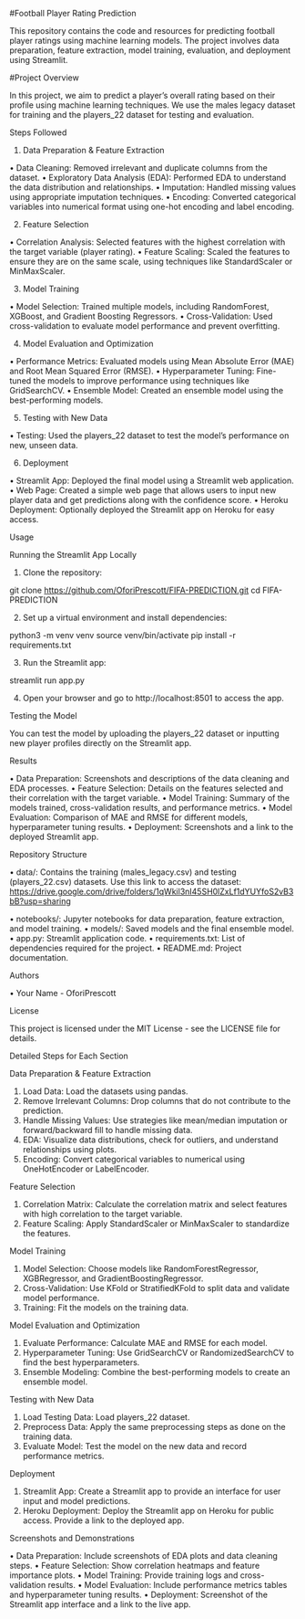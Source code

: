 #Football Player Rating Prediction

This repository contains the code and resources for predicting football player ratings using machine learning models. The project involves data preparation, feature extraction, model training, evaluation, and deployment using Streamlit.

#Project Overview

In this project, we aim to predict a player’s overall rating based on their profile using machine learning techniques. We use the males legacy dataset for training and the players_22 dataset for testing and evaluation.

Steps Followed

1. Data Preparation & Feature Extraction

 • Data Cleaning: Removed irrelevant and duplicate columns from the dataset.
 • Exploratory Data Analysis (EDA): Performed EDA to understand the data distribution and relationships.
 • Imputation: Handled missing values using appropriate imputation techniques.
 • Encoding: Converted categorical variables into numerical format using one-hot encoding and label encoding.

2. Feature Selection

 • Correlation Analysis: Selected features with the highest correlation with the target variable (player rating).
 • Feature Scaling: Scaled the features to ensure they are on the same scale, using techniques like StandardScaler or MinMaxScaler.

3. Model Training

 • Model Selection: Trained multiple models, including RandomForest, XGBoost, and Gradient Boosting Regressors.
 • Cross-Validation: Used cross-validation to evaluate model performance and prevent overfitting.

4. Model Evaluation and Optimization

 • Performance Metrics: Evaluated models using Mean Absolute Error (MAE) and Root Mean Squared Error (RMSE).
 • Hyperparameter Tuning: Fine-tuned the models to improve performance using techniques like GridSearchCV.
 • Ensemble Model: Created an ensemble model using the best-performing models.

5. Testing with New Data

 • Testing: Used the players_22 dataset to test the model’s performance on new, unseen data.

6. Deployment

 • Streamlit App: Deployed the final model using a Streamlit web application.
 • Web Page: Created a simple web page that allows users to input new player data and get predictions along with the confidence score.
 • Heroku Deployment: Optionally deployed the Streamlit app on Heroku for easy access.

Usage

Running the Streamlit App Locally

 1. Clone the repository:

git clone https://github.com/OforiPrescott/FIFA-PREDICTION.git
cd FIFA-PREDICTION


 2. Set up a virtual environment and install dependencies:

python3 -m venv venv
source venv/bin/activate
pip install -r requirements.txt


 3. Run the Streamlit app:

streamlit run app.py


 4. Open your browser and go to http://localhost:8501 to access the app.

Testing the Model

You can test the model by uploading the players_22 dataset or inputting new player profiles directly on the Streamlit app.

Results

 • Data Preparation: Screenshots and descriptions of the data cleaning and EDA processes.
 • Feature Selection: Details on the features selected and their correlation with the target variable.
 • Model Training: Summary of the models trained, cross-validation results, and performance metrics.
 • Model Evaluation: Comparison of MAE and RMSE for different models, hyperparameter tuning results.
 • Deployment: Screenshots and a link to the deployed Streamlit app.

Repository Structure

 • data/: Contains the training (males_legacy.csv) and testing (players_22.csv) datasets. Use this link to access the dataset: https://drive.google.com/drive/folders/1qWkil3nI45SH0lZxLf1dYUYfoS2vB3bB?usp=sharing

 • notebooks/: Jupyter notebooks for data preparation, feature extraction, and model training.
 • models/: Saved models and the final ensemble model.
 • app.py: Streamlit application code.
 • requirements.txt: List of dependencies required for the project.
 • README.md: Project documentation.

Authors

 • Your Name - OforiPrescott

License

This project is licensed under the MIT License - see the LICENSE file for details.

Detailed Steps for Each Section

Data Preparation & Feature Extraction

 1. Load Data: Load the datasets using pandas.
 2. Remove Irrelevant Columns: Drop columns that do not contribute to the prediction.
 3. Handle Missing Values: Use strategies like mean/median imputation or forward/backward fill to handle missing data.
 4. EDA: Visualize data distributions, check for outliers, and understand relationships using plots.
 5. Encoding: Convert categorical variables to numerical using OneHotEncoder or LabelEncoder.

Feature Selection

 1. Correlation Matrix: Calculate the correlation matrix and select features with high correlation to the target variable.
 2. Feature Scaling: Apply StandardScaler or MinMaxScaler to standardize the features.

Model Training

 1. Model Selection: Choose models like RandomForestRegressor, XGBRegressor, and GradientBoostingRegressor.
 2. Cross-Validation: Use KFold or StratifiedKFold to split data and validate model performance.
 3. Training: Fit the models on the training data.

Model Evaluation and Optimization

 1. Evaluate Performance: Calculate MAE and RMSE for each model.
 2. Hyperparameter Tuning: Use GridSearchCV or RandomizedSearchCV to find the best hyperparameters.
 3. Ensemble Modeling: Combine the best-performing models to create an ensemble model.

Testing with New Data

 1. Load Testing Data: Load players_22 dataset.
 2. Preprocess Data: Apply the same preprocessing steps as done on the training data.
 3. Evaluate Model: Test the model on the new data and record performance metrics.

Deployment

 1. Streamlit App: Create a Streamlit app to provide an interface for user input and model predictions.
 2. Heroku Deployment: Deploy the Streamlit app on Heroku for public access. Provide a link to the deployed app.

Screenshots and Demonstrations

 • Data Preparation: Include screenshots of EDA plots and data cleaning steps.
 • Feature Selection: Show correlation heatmaps and feature importance plots.
 • Model Training: Provide training logs and cross-validation results.
 • Model Evaluation: Include performance metrics tables and hyperparameter tuning results.
 • Deployment: Screenshot of the Streamlit app interface and a link to the live app.



